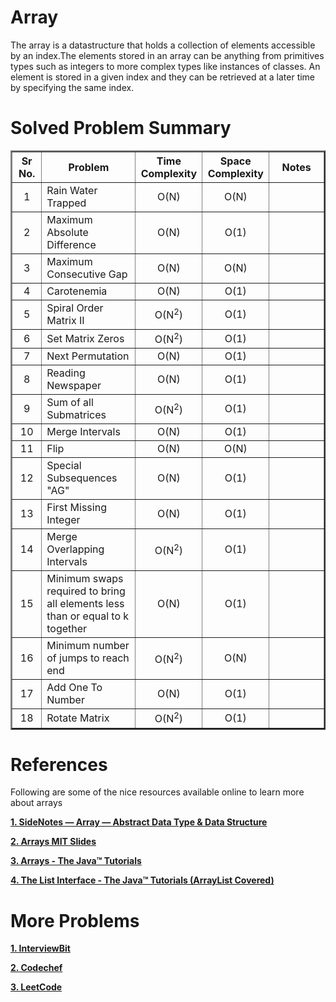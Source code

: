 # Array

The array is a datastructure that holds a collection of elements accessible by an index.The elements stored in an array can be anything from primitives types such as integers to more complex types like instances of classes.
An element is stored in a given index and they can be retrieved at a later time by specifying the same index.

# Solved Problem Summary

<table border="2" align="center">
  
<tr>
  <th width=100>Sr No.</th>
  <th width=500>Problem</th>
  <th width=100>Time Complexity</th>
  <th width=100>Space Complexity</th>
  <th width=500>Notes</th>
</tr>
<tr>
  <td align="center">1</td>
  <td align="left">Rain Water Trapped</td>
  <td align="center">O(N)</td>
  <td align="center">O(N)</td>
  <td align="center"></td>
</tr>
<tr>
  <td align="center">2</td>
  <td align="left">Maximum Absolute Difference</td>
  <td align="center">O(N)</td>
  <td align="center">O(1)</td>
  <td align="center"></td>
</tr>
<tr>
  <td align="center">3</td>
  <td align="left">Maximum Consecutive Gap</td>
  <td align="center">O(N)</td>
  <td align="center">O(N)</td>
  <td align="center"></td>
 </tr>
<tr>
  <td align="center">4</td>
  <td align="left">Carotenemia</td>
  <td align="center">O(N)</td>
  <td align="center">O(1)</td>
  <td align="center"></td>
 </tr>
 <tr>
  <td align="center">5</td>
  <td align="left">Spiral Order Matrix II</td>
  <td align="center">O(N<sup>2</sup>)</td>
  <td align="center">O(1)</td>
  <td align="center"></td>
 </tr>
 <tr>
  <td align="center">6</td>
  <td align="left">Set Matrix Zeros</td>
  <td align="center">O(N<sup>2</sup>)</td>
  <td align="center">O(1)</td>
  <td align="center"></td>
 </tr>
 <tr>
  <td align="center">7</td>
  <td align="left">Next Permutation</td>
  <td align="center">O(N)</td>
  <td align="center">O(1)</td>
  <td align="center"></td>
 </tr>
 <tr>
  <td align="center">8</td>
  <td align="left">Reading Newspaper</td>
  <td align="center">O(N)</td>
  <td align="center">O(1)</td>
  <td align="center"></td>
 </tr>
 <tr>
  <td align="center">9</td>
  <td align="left">Sum of all Submatrices</td>
  <td align="center">O(N<sup>2</sup>)</td>
  <td align="center">O(1)</td>
  <td align="center"></td>
 </tr>
 <tr>
  <td align="center">10</td>
  <td align="left">Merge Intervals</td>
  <td align="center">O(N)</td>
  <td align="center">O(1)</td>
  <td align="center"></td>
 </tr>
 <tr>
  <td align="center">11</td>
  <td align="left">Flip</td>
  <td align="center">O(N)</td>
  <td align="center">O(N)</td>
  <td align="center"></td>
 </tr>
 <tr>
  <td align="center">12</td>
  <td align="left">Special Subsequences "AG"</td>
 <td align="center">O(N)</td>
  <td align="center">O(1)</td>
  <td align="center"></td>
 </tr>
 <tr>
  <td align="center">13</td>
  <td align="left">First Missing Integer</td>
  <td align="center">O(N)</td>
  <td align="center">O(1)</td>
  <td align="center"></td>
 </tr>
 <tr>
  <td align="center">14</td>
  <td align="left">Merge Overlapping Intervals</td>
  <td align="center">O(N<sup>2</sup>)</td>
  <td align="center">O(1)</td>
  <td align="center"></td>
 </tr>
 <tr>
  <td align="center">15</td>
  <td align="left">Minimum swaps required to bring all elements less than or equal to k together</td>
 <td align="center">O(N)</td>
  <td align="center">O(1)</td>
  <td align="center"></td>
 </tr>
 <tr>
  <td align="center">16</td>
  <td align="left">Minimum number of jumps to reach end</td>
 <td align="center">O(N<sup>2</sup>)</td>
  <td align="center">O(N)</td>
  <td align="center"></td>
 </tr>
 <tr>
  <td align="center">17</td>
  <td align="left">Add One To Number</td>
 <td align="center">O(N)</td>
  <td align="center">O(1)</td>
  <td align="center"></td>
 </tr>
 <tr>
  <td align="center">18</td>
  <td align="left">Rotate Matrix</td>
 <td align="center">O(N<sup>2</sup>)</td>
  <td align="center">O(1)</td>
  <td align="center"></td>
 </tr>
</table>

# References

Following are some of the nice resources available online to learn more about arrays

[**1. SideNotes — Array — Abstract Data Type & Data Structure**](https://medium.com/@lucasmagnum/sidenotes-array-abstract-data-type-data-structure-b154140c8305)

[**2. Arrays MIT Slides**](https://ocw.mit.edu/courses/edgerton-center/ec-s01-internet-technology-in-local-and-global-communities-spring-2005-summer-2005/lecture-notes/MITEC_S01S05_l05_arrays.pdf)

[**3. Arrays - The Java™ Tutorials**](https://docs.oracle.com/javase/tutorial/java/nutsandbolts/arrays.html)

[**4. The List Interface - The Java™ Tutorials (ArrayList Covered)**](https://docs.oracle.com/javase/tutorial/collections/interfaces/list.html)

# More Problems

[**1. InterviewBit**](https://www.interviewbit.com/courses/programming/topics/arrays/#problems)

[**2. Codechef**](https://www.codechef.com/tags/problems/array)

[**3. LeetCode**](https://leetcode.com/tag/array/)

